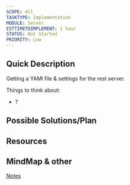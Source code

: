 ```yaml
---
SCOPE: All
TASKTYPE: Implementation
MODULE: Server
ESTTIMETOIMPLEMENT: 1 hour
STATUS: Not Started
PRIORITY: Low
---
```




## Quick Description
Getting a YAMl file & settings for the rest server.

Things to think about:
- ?


## Possible Solutions/Plan


## Resources


## MindMap & other 

[Notes](obsidian://open?vault=ObsidianDocs&file=Server%2FAPI%20%26%20Endpoints)